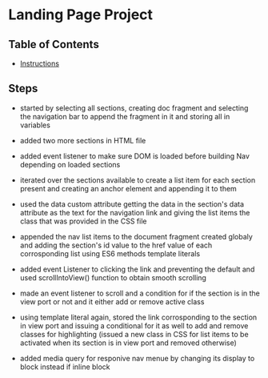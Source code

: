 # Landing Page Project

## Table of Contents

* [Instructions](#instructions)

## Steps
- started by selecting all sections, creating doc fragment and selecting the navigation bar to append the fragment in it and storing all in variables

- added two more sections in HTML file

- added event listener to make sure DOM is loaded before building Nav depending on loaded sections 

- iterated over the sections available to create a list item for each section present and creating an anchor element and appending it to them

- used the data custom attribute getting the data in the section's data attribute as the text for the navigation link and giving the list items the class that was provided in the CSS file 

- appended the nav list items to the document fragment created globaly and adding the section's id value to the href value of each corrosponding list using ES6 methods template literals

- added event Listener to clicking the link and preventing the default and used scrollIntoView() function to obtain smooth scrolling



- made an event listener to scroll and a condition for if the section is in the view port or not and it either add or remove active class

- using template literal again, stored the link corrosponding to the section in view port and issuing a conditional for it as well to add and remove classes for highlighting (issued a new class in CSS for list items to be activated when its section is in view port and removed otherwise)

- added media query for responive nav menue by changing its display to block instead if inline block
